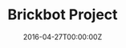 ---
title: Brickbot Project
summary: Research project exploring generalized robotic assembly starting with automatic construction of lego structures from an unorganized pile of bricks. Used deep learning for brick classifiction and path planning.
tags:
- Robotics
- Deep Learning
date: "2016-04-27T00:00:00Z"

# Optional external URL for project (replaces project detail page).
external_link: https://www.autodesk.com/autodesk-university/blog/Meet-BrickBot-Intelligent-Automation-2018

image:
  caption: Photo by Thomas Davies
  focal_point: Smart
---
